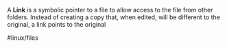 A **Link** is a symbolic pointer to a file to allow access to the file from other folders. Instead of creating a copy that, when edited, will be different to the original, a link points to the original

#linux/files 
